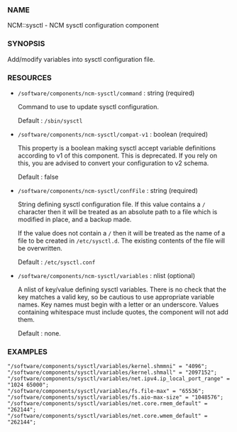 
### NAME

NCM::sysctl - NCM sysctl configuration component

### SYNOPSIS

Add/modify variables into sysctl configuration file.

### RESOURCES

- `/software/components/ncm-sysctl/command` : string (required)

    Command to use to update sysctl configuration.

    Default : `/sbin/sysctl`

- `/software/components/ncm-sysctl/compat-v1` : boolean (required)

    This property is a boolean making sysctl accept variable definitions 
    according to v1 of this component. This is deprecated. If you rely on this,
    you are advised to convert your configuration to v2 schema.

    Default : false

- `/software/components/ncm-sysctl/confFile` : string (required)

    String defining sysctl configuration file. If this value contains a `/`
    character then it will be treated as an absolute path to a file which
    is modified in place, and a backup made.

    If the value does not contain a `/` then it will be treated as the name
    of a file to be created in `/etc/sysctl.d`. The existing contents of
    the file will be overwritten.

    Default : `/etc/sysctl.conf`

- `/software/components/ncm-sysctl/variables` : nlist (optional)

    A nlist of key/value defining sysctl variables. There is no check that
    the key matches a valid key, so be cautious to use appropriate
    variable names. Key names must begin with a letter or an underscore.
    Values containing whitespace must include quotes, the component will
    not add them.

    Default : none.

### EXAMPLES

    "/software/components/sysctl/variables/kernel.shmmni" = "4096";
    "/software/components/sysctl/variables/kernel.shmall" = "2097152";
    "/software/components/sysctl/variables/net.ipv4.ip_local_port_range" = "1024 65000";
    "/software/components/sysctl/variables/fs.file-max" = "65536";
    "/software/components/sysctl/variables/fs.aio-max-size" = "1048576";
    "/software/components/sysctl/variables/net.core.rmem_default" = "262144";
    "/software/components/sysctl/variables/net.core.wmem_default" = "262144";
